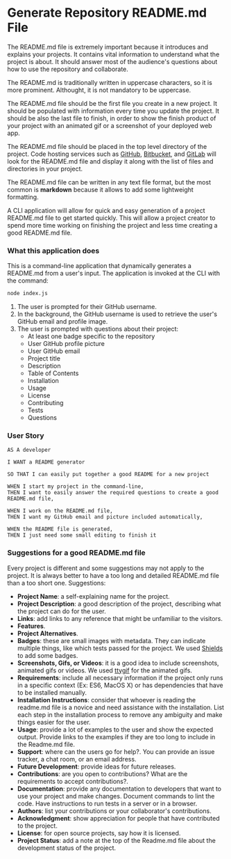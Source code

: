 # Generate Repository README.md File

The README.md file is extremely important because it introduces and explains your projects. It contains vital information to understand what the project is about. It should answer most of the audience's questions about how to use the repository and collaborate.

The README.md is traditionally written in uppercase characters, so it is more prominent. Althought, it is not mandatory to be uppercase.

The README.md file should be the first file you create in a new project. It should be populated with information every time you update the project. It should be also the last file to finish, in order to show the finish product of your project with an animated gif or a screenshot of your deployed web app.

The README.md file should be placed in the top level directory of the project. Code hosting services such as [GitHub](https://github.com/), [Bitbucket](https://bitbucket.org/), and [GitLab](https://about.gitlab.com/) will look for the README.md file and display it along with the list of files and directories in your project.

The README.md file can be written in any text file format, but the most common is __markdown__ because it allows to add some lightweight formatting.

A CLI application will allow for quick and easy generation of a project README.md file to get started quickly. This will allow a project creator to spend more time working on finishing the project and less time creating a good README.md file.

### What this application does

This is a command-line application that dynamically generates a README.md from a user's input. The application is invoked at the CLI with the command:

```sh
node index.js
```

1. The user is prompted for their GitHub username. 
2. In the background, the GitHub username is used to retrieve the user's GitHub email and profile image. 
3. The user is prompted with questions about their project:
    * At least one badge specific to the repository
    * User GitHub profile picture
    * User GitHub email
    * Project title
    * Description
    * Table of Contents
    * Installation
    * Usage
    * License
    * Contributing
    * Tests
    * Questions

### User Story

```
AS A developer

I WANT a README generator

SO THAT I can easily put together a good README for a new project

WHEN I start my project in the command-line,
THEN I want to easily answer the required questions to create a good README.md file,

WHEN I work on the README.md file,
THEN I want my GitHub email and picture included automatically,

WHEN the README file is generated,
THEN I just need some small editing to finish it

```

### Suggestions for a good README.md file

Every project is different and some suggestions may not apply to the project. It is always better to have a too long and detailed README.md file than a too short one. Suggestions:

* __Project Name__: a self-explaining name for the project.
* __Project Description__: a good description of the project, describing what the project can do for the user.
* __Links__: add links to any reference that might be unfamiliar to the visitors. 
* __Features__. 
* __Project Alternatives__.
* __Badges__: these are small images with metadata. They can indicate multiple things, like which tests passed for the project. We used [Shields](https://shields.io/) to add some badges. 
* __Screenshots, Gifs, or Videos__: it is a good idea to include screenshots, animated gifs or videos. We used [ttygif](https://github.com/icholy/ttygif) for the animated gifs.
* __Requirements__: include all necessary information if the project only runs in a specific context (Ex: ES6, MacOS X) or has dependencies that have to be installed manually.
* __Installation Instructions__: consider that whoever is reading the readme.md file is a novice and need assistance with the installation. List each step in the installation process to remove any ambiguity and make things easier for the user. 
* __Usage__: provide a lot of examples to the user and show the expected output. Provide links to the examples if they are too long to include in the Readme.md file.
* __Support__: where can the users go for help?. You can provide an issue tracker, a chat room, or an email address.
* __Future Development__: provide ideas for future releases.
* __Contributions__: are you open to contributions? What are the requirements to accept contributions?.
* __Documentation__: provide any documentation to developers that want to use your project and make changes. Document commands to lint the code. Have instructions to run tests in a server or in a browser.
* __Authors__: list your contributions or your collaborator's contributions.
* __Acknowledgment__: show appreciation for people that have contributed to the project.
* __License__: for open source projects, say how it is licensed.
* __Project Status__: add a note at the top of the Readme.md file about the development status of the project. 
